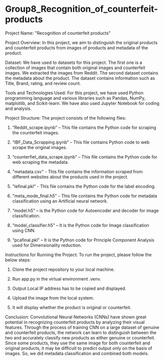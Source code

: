 # Group8_Recognition_of_counterfeit-products
Project Name: "Recognition of counterfeit products"

Project Overview: In this project, we aim to distinguish the original products and counterfeit products from images of products and metadata of the product.

Dataset: We have used to datasets for this project. The first one is a collection of images that contain both original images and counterfeit images.  We extracted the images from Reddit. The second dataset contains the metadata about the product. The dataset contains information such as Title, Brand, rating, and review count.

Tools and Technologies Used: For this project, we have used Python programming language and various libraries such as Pandas, NumPy, matplotlib, and Scikit-learn. We have also used Jupyter Notebook for coding and analysis.

Project Structure: The project consists of the following files:
1. ”Reddit_scrape.ipynb” – This file contains the Python code for scraping the counterfeit images. 

2. “IBF_Data_Scrapping.ipynb” – This file contains Python code to web scrape the original images.

3. “counterfiet_data_scrape.ipynb” – This file contains the Python code for web scraping the metadata.

4. "metadata.csv" - This file contains the information scraped from different websites about the products used in the project.

5. "lefinal.pkl" - This file contains the Python code for the label encoding.

6. "meta_mode_final.h5" - This file contains the Python code for metadata classification using an Artificial neural network.

7. “model.h5” – is the Python code for Autoencoder and decoder for image classification.

8. “model_classifier.h5” – It is the Python code for Image classification using CNN.

9. “pcafinal.pkl” – It is the Python code for Principle Component Analysis used for Dimensionality reduction.


Instructions for Running the Project: To run the project, please follow the below steps:

1. Clone the project repository to your local machine.

2. Run app.py in the virtual environment  .venv.

3. Output Local IP address has to be copied and displayed.

4. Upload the image from the local system.

5. It will display whether the product is original or counterfeit.

Conclusion: Convolutional Neural Networks (CNNs) have shown great potential in recognizing counterfeit products by analyzing their visual features. Through the process of training CNN on a large dataset of genuine and counterfeit products, the network can learn to distinguish between the two and accurately classify new products as either genuine or counterfeit. Since some products, they use the same image for both counterfeit and original products, it may be difficult to predict output only on the basis of images. So, we did metadata classification and combined both models.



